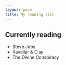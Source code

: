 ```yaml
---
layout: page
title: My reading list
---
```


## Currently reading

* Steve Jobs
* Kavalier & Clay
* The Divine Conspiracy
